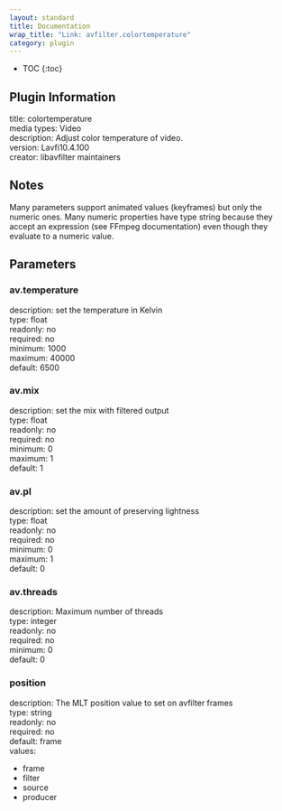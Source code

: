 ```yaml
---
layout: standard
title: Documentation
wrap_title: "Link: avfilter.colortemperature"
category: plugin
---
```

* TOC
{:toc}

## Plugin Information

title: colortemperature  
media types:
Video  
description: Adjust color temperature of video.  
version: Lavfi10.4.100  
creator: libavfilter maintainers  

## Notes

Many parameters support animated values (keyframes) but only the numeric ones. Many numeric properties have type string because they accept an expression (see FFmpeg documentation) even though they evaluate to a numeric value.

## Parameters

### av.temperature

  
description:
set the temperature in Kelvin  
type: float  
readonly: no  
required: no  
minimum: 1000  
maximum: 40000  
default: 6500  

### av.mix

  
description:
set the mix with filtered output  
type: float  
readonly: no  
required: no  
minimum: 0  
maximum: 1  
default: 1  

### av.pl

  
description:
set the amount of preserving lightness  
type: float  
readonly: no  
required: no  
minimum: 0  
maximum: 1  
default: 0  

### av.threads

  
description:
Maximum number of threads  
type: integer  
readonly: no  
required: no  
minimum: 0  
default: 0  

### position

  
description:
The MLT position value to set on avfilter frames  
type: string  
readonly: no  
required: no  
default: frame  
values:  

* frame
* filter
* source
* producer

